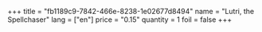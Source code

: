 +++
title = "fb1189c9-7842-466e-8238-1e02677d8494"
name = "Lutri, the Spellchaser"
lang = ["en"]
price = "0.15"
quantity = 1
foil = false
+++
